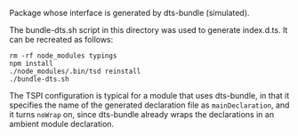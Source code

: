 Package whose interface is generated by dts-bundle (simulated).

The bundle-dts.sh script in this directory was used to generate index.d.ts.  It can be recreated as follows:

```
rm -rf node_modules typings
npm install
./node_modules/.bin/tsd reinstall
./bundle-dts.sh
```

The TSPI configuration is typical for a module that uses dts-bundle, in that it specifies the name of the generated
declaration file as `mainDeclaration`, and it turns `noWrap` on, since dts-bundle already wraps the declarations in an
ambient module declaration.
